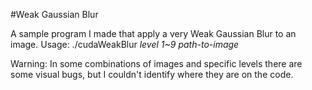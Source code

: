 #Weak Gaussian Blur

A sample program I made that apply a very Weak Gaussian Blur to an image.
Usage: ./cudaWeakBlur *level 1~9* *path-to-image*

Warning: In some combinations of images and specific levels there are some visual bugs, but I couldn't identify where they are on the code.
